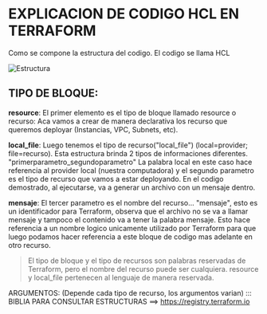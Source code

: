 # EXPLICACION DE CODIGO HCL EN TERRAFORM

Como se compone la estructura del codigo. El codigo se llama HCL

![Estructura](/MiPracticaTerraform/Sección%20Principal/capturas/HCL-Hashicorp-Configuration-Language-Declarative.jpg)

## TIPO DE BLOQUE:
**resource**: El primer elemento es el tipo de bloque llamado resource o recurso: Aca vamos a crear de manera declarativa los recurso que queremos deployar (Instancias, VPC, Subnets, etc).

**local_file**: Luego tenemos el tipo de recurso("local_file") (local=provider; file=recurso). Esta estructura brinda 2 tipos de informaciones diferentes. "primerparametro_segundoparametro"
                        La palabra local en este caso hace referencia al provider local (nuestra computadora) y el segundo parametro es el tipo de recurso que vamos a estar deployando. 
                        En el codigo demostrado, al ejecutarse, va a generar un archivo con un mensaje dentro.

**mensaje**: El tercer parametro es el nombre del recurso... "mensaje", esto es un identificador para Terraform, observa que el archivo no se va a llamar mensaje y tampoco el contenido va a tener la palabra mensaje.
                        Esto hace referencia a un nombre logico unicamente utilizado por Terraform para que luego podamos hacer referencia a este bloque de codigo mas adelante en otro recurso.

>El tipo de bloque y el tipo de recursos son palabras reservadas de Terraform, pero el nombre del recurso puede ser cualquiera. resource y local_file pertenecen al lenguaje de manera reservada.


ARGUMENTOS: (Depende cada tipo de recurso, los argumentos varian) ::: BIBLIA PARA CONSULTAR ESTRUCTURAS ==>  https://registry.terraform.io     